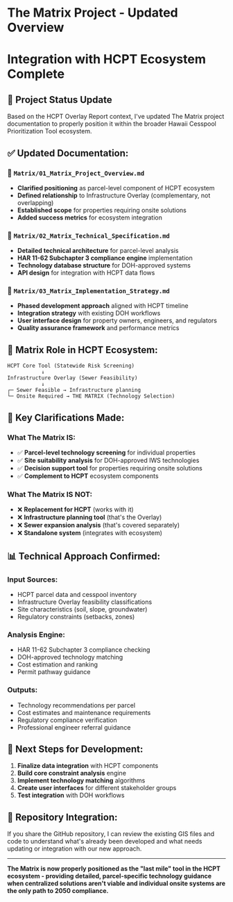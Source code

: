 # The Matrix Project - Updated Overview
# Integration with HCPT Ecosystem Complete

## **🎯 Project Status Update**

Based on the HCPT Overlay Report context, I've updated The Matrix project documentation to properly position it within the broader Hawaii Cesspool Prioritization Tool ecosystem.

## **✅ Updated Documentation:**

### **📁 `Matrix/01_Matrix_Project_Overview.md`**
- **Clarified positioning** as parcel-level component of HCPT ecosystem
- **Defined relationship** to Infrastructure Overlay (complementary, not overlapping)
- **Established scope** for properties requiring onsite solutions
- **Added success metrics** for ecosystem integration

### **📁 `Matrix/02_Matrix_Technical_Specification.md`**
- **Detailed technical architecture** for parcel-level analysis
- **HAR 11-62 Subchapter 3 compliance engine** implementation
- **Technology database structure** for DOH-approved systems
- **API design** for integration with HCPT data flows

### **📁 `Matrix/03_Matrix_Implementation_Strategy.md`**
- **Phased development approach** aligned with HCPT timeline
- **Integration strategy** with existing DOH workflows
- **User interface design** for property owners, engineers, and regulators
- **Quality assurance framework** and performance metrics

## **🔗 Matrix Role in HCPT Ecosystem:**

```
HCPT Core Tool (Statewide Risk Screening)
           ↓
Infrastructure Overlay (Sewer Feasibility)
           ↓
┌─ Sewer Feasible → Infrastructure planning
└─ Onsite Required → THE MATRIX (Technology Selection)
```

## **🎯 Key Clarifications Made:**

### **What The Matrix IS:**
- ✅ **Parcel-level technology screening** for individual properties
- ✅ **Site suitability analysis** for DOH-approved IWS technologies
- ✅ **Decision support tool** for properties requiring onsite solutions
- ✅ **Complement to HCPT** ecosystem components

### **What The Matrix IS NOT:**
- ❌ **Replacement for HCPT** (works with it)
- ❌ **Infrastructure planning tool** (that's the Overlay)
- ❌ **Sewer expansion analysis** (that's covered separately)
- ❌ **Standalone system** (integrates with ecosystem)

## **📊 Technical Approach Confirmed:**

### **Input Sources:**
- HCPT parcel data and cesspool inventory
- Infrastructure Overlay feasibility classifications
- Site characteristics (soil, slope, groundwater)
- Regulatory constraints (setbacks, zones)

### **Analysis Engine:**
- HAR 11-62 Subchapter 3 compliance checking
- DOH-approved technology matching
- Cost estimation and ranking
- Permit pathway guidance

### **Outputs:**
- Technology recommendations per parcel
- Cost estimates and maintenance requirements
- Regulatory compliance verification
- Professional engineer referral guidance

## **🚀 Next Steps for Development:**

1. **Finalize data integration** with HCPT components
2. **Build core constraint analysis** engine
3. **Implement technology matching** algorithms
4. **Create user interfaces** for different stakeholder groups
5. **Test integration** with DOH workflows

## **📝 Repository Integration:**
If you share the GitHub repository, I can review the existing GIS files and code to understand what's already been developed and what needs updating or integration with our new approach.

---

**The Matrix is now properly positioned as the "last mile" tool in the HCPT ecosystem - providing detailed, parcel-specific technology guidance when centralized solutions aren't viable and individual onsite systems are the only path to 2050 compliance.**

